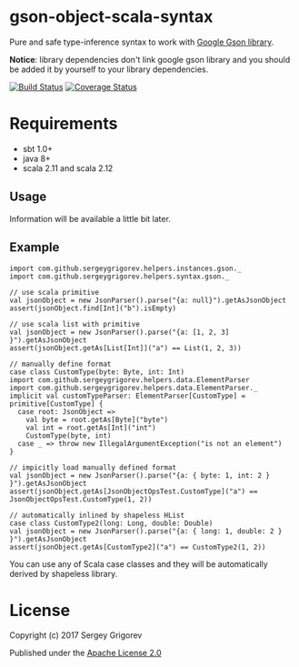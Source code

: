 # gson-object-scala-syntax

Pure and safe type-inference syntax to work 
with [Google Gson library](com.google.gson.JsonObject).

**Notice**: library dependencies don't link google gson library and
you should be added it by yourself to your library dependencies.

[![Build Status](https://travis-ci.org/SergeyGrigorev/gson-object-scala-syntax.svg?branch=master)](https://travis-ci.org/SergeyGrigorev/gson-object-scala-syntax)
[![Coverage Status](https://coveralls.io/repos/github/SergeyGrigorev/gson-object-scala-syntax/badge.svg?branch=master)](https://coveralls.io/github/SergeyGrigorev/gson-object-scala-syntax?branch=master)

# Requirements
* sbt 1.0+
* java 8+
* scala 2.11 and scala 2.12

## Usage
Information will be available a little bit later.

## Example
```
import com.github.sergeygrigorev.helpers.instances.gson._
import com.github.sergeygrigorev.helpers.syntax.gson._

// use scala primitive
val jsonObject = new JsonParser().parse("{a: null}").getAsJsonObject
assert(jsonObject.find[Int]("b").isEmpty)

// use scala list with primitive
val jsonObject = new JsonParser().parse("{a: [1, 2, 3] }").getAsJsonObject
assert(jsonObject.getAs[List[Int]]("a") == List(1, 2, 3))

// manually define format
case class CustomType(byte: Byte, int: Int)
import com.github.sergeygrigorev.helpers.data.ElementParser
import com.github.sergeygrigorev.helpers.data.ElementParser._
implicit val customTypeParser: ElementParser[CustomType] = primitive[CustomType] {
  case root: JsonObject =>
    val byte = root.getAs[Byte]("byte")
    val int = root.getAs[Int]("int")
    CustomType(byte, int)
  case _ => throw new IllegalArgumentException("is not an element")
}

// impicitly load manually defined format
val jsonObject = new JsonParser().parse("{a: { byte: 1, int: 2 } }").getAsJsonObject
assert(jsonObject.getAs[JsonObjectOpsTest.CustomType]("a") == JsonObjectOpsTest.CustomType(1, 2))

// automatically inlined by shapeless HList
case class CustomType2(long: Long, double: Double)
val jsonObject = new JsonParser().parse("{a: { long: 1, double: 2 } }").getAsJsonObject
assert(jsonObject.getAs[CustomType2]("a") == CustomType2(1, 2))
```

You can use any of Scala case classes and they will be
automatically derived by shapeless library.

# License

Copyright (c) 2017 Sergey Grigorev

Published under the [Apache License 2.0](http://www.apache.org/licenses/LICENSE-2.0.txt)